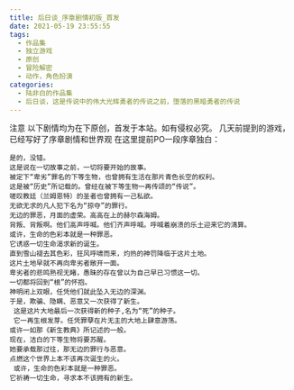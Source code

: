 ```yaml
---
title: 后日谈_序章剧情初版_首发
date: 2021-05-19 23:55:55
tags:
  - 作品集
  - 独立游戏
  - 原创
  - 冒险解密
  - 动作，角色扮演
categories:
  - 陆非白的作品集
  - 后日谈，这是传说中的伟大光辉勇者的传说之前，堕落的黑暗勇者的传说
---
```

注意 以下剧情均为在下原创，首发于本站。如有侵权必究。
几天前提到的游戏，已经写好了序章剧情和世界观 在这里提前PO一段序章独白：

	是的，没错。
  	这是说在一切故事之前，一切将要开始的故事。
  	被定下“卑劣”罪名的下等生物，也曾拥有生活在那片青色长空的权利。
  	这是被“历史”所记载的。曾经在被下等生物一再传颂的“传说”。
  	嗟叹教廷（兰姆恩特）的圣者也曾拥有一己私欲。
  	无欲无求的凡人犯下名为“掠夺”的罪行。
  	无边的罪恶，月面的虚荣。高高在上的赫尔森海姆。
  	背叛、背叛啊。他们高声呼喊。他们齐声呼喊。呼喊着崩溃的乐土迎来它的清算。
  	或许，生命的色彩本就是一种罪恶。
  	它诱惑一切生命渴求新的诞生。
  	直到雪山褪去其色彩，狂风呼啸而来，灼热的神罚降临于这片土地。
  	这片土地早就不再向卑劣者敞开一面。
  	卑劣者的悲鸣熟视无睹，愚昧的存在曾以为自己早已习惯这一切。
  	一切都将回到“根”的怀抱。
  	神明闭上双眼，任凭他们就此坠入无边的深渊。
  	于是，欺骗、隐瞒、恶意又一次获得了新生。
 	 这是这片大地最后一次获得新的种子,名为“死”的种子。
 	 它一再生根发芽。任凭罪孽在片无主的大地上肆意游荡。
  	或许一如那《新生教典》所记述的一般。
  	现在，洁白的下等生物将要苏醒。
  	她要承载那过往，那无边的罪行与恶意。
  	点燃这个世界上本不该再次诞生的火。
 	 或许，生命的色彩本就是一种罪恶。
  	它祈祷一切生命，寻求本不该拥有的新生。
